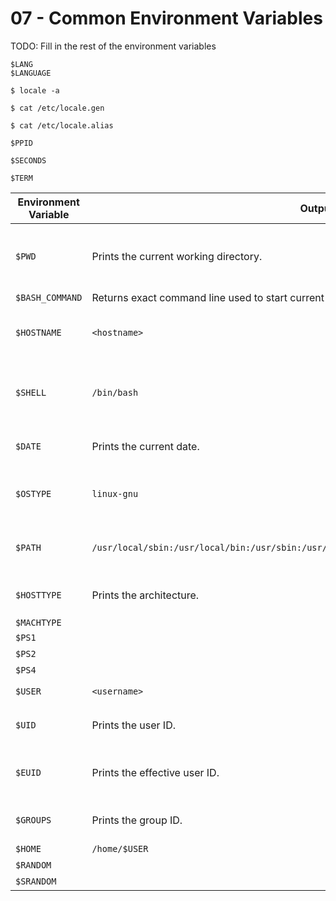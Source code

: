 # 07 - Common Environment Variables

TODO: Fill in the rest of the environment variables

```
$LANG
$LANGUAGE

$ locale -a

$ cat /etc/locale.gen

$ cat /etc/locale.alias

$PPID

$SECONDS

$TERM
```

| Environment Variable | Output                                                                                     | Equivalent Command        | Description                                     |
| -------------------- | ------------------------------------------------------------------------------------------ | ------------------------- | ----------------------------------------------- |
| `$PWD`               | Prints the current working directory.                                                      | `pwd`                     | Variable name of the current working directory. |
| `$BASH_COMMAND`      | Returns exact command line used to start current unix-like shell prompt session.           | None                      |                                                 |
| `$HOSTNAME`          | `<hostname>`                                                                               | `hostname` and `uname -n` | Variable name of the computer name.             |
| `$SHELL`             | `/bin/bash`                                                                                | None                      | Variable name of the current unix-like shell.   |
| `$DATE`              | Prints the current date.                                                                   | `date`                    | Variable name of the current date.              |
| `$OSTYPE`            | `linux-gnu`                                                                                | `uname -o`                | Variable name of the operating system type.     |
| `$PATH`              | `/usr/local/sbin:/usr/local/bin:/usr/sbin:/usr/bin:/sbin:/bin:/usr/games:/usr/local/games` | None                      | Variable name of the path environment.          |
| `$HOSTTYPE`          | Prints the architecture.                                                                   | `uname -p` and `uname -i` | Variable name of the architecture.              |
| `$MACHTYPE`          |                                                                                            | `uname -m`                |                                                 |
| `$PS1`               |                                                                                            | None                      |                                                 |
| `$PS2`               |                                                                                            | None                      |                                                 |
| `$PS4`               |                                                                                            | None                      |                                                 |
| `$USER`              | `<username>`                                                                               | `whoami` and `id -un`     |                                                 |
| `$UID`               | Prints the user ID.                                                                        | `id -u`                   | Variable name of the user ID.                   |
| `$EUID`              | Prints the effective user ID.                                                              | `id -u`                   | Variable name of the effective user ID.         |
| `$GROUPS`            | Prints the group ID.                                                                       | `id -g`                   | Variable name of the group ID.                  |
| `$HOME`              | `/home/$USER`                                                                              | None                      |                                                 |
| `$RANDOM`            |                                                                                            | None                      |                                                 |
| `$SRANDOM`           |                                                                                            | None                      |                                                 |

